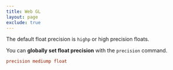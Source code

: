 ```yaml
---
title: Web GL
layout: page
exclude: true
---
```


The default float precision is `highp` or high precision floats.

You can **globally set float precision** with the `precision` command.
```glsl
precision mediump float
```